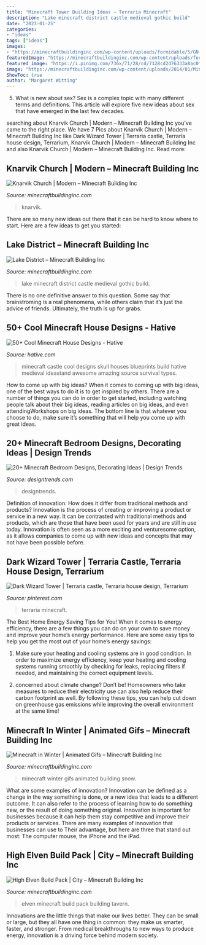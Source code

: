 ```yaml
---
title: "Minecraft Tower Building Ideas ~ Terraria Minecraft"
description: "Lake minecraft district castle medieval gothic build"
date: "2023-01-25"
categories:
- "ideas"
tags: ["ideas"]
images:
- "https://minecraftbuildinginc.com/wp-content/uploads/formidable/5/GN-Knarvik-Church-Modern-church-project-Minecraft-Building-Ideas-download-5.jpg"
featuredImage: "https://minecraftbuildinginc.com/wp-content/uploads/formidable/5/GN-Knarvik-Church-Modern-church-project-Minecraft-Building-Ideas-download-5.jpg"
featured_image: "https://i.pinimg.com/736x/71/28/cd/7128cd2d76333a8ac0f082fdcf6e1f3d.jpg"
image: "https://minecraftbuildinginc.com/wp-content/uploads/2014/01/Minecraft-building-winter-snow-its-cold-outside-gif.gif"
ShowToc: true
author: "Margaret Witting"
---
```



5. What is new about sex?
Sex is a complex topic with many different terms and definitions. This article will explore five new ideas about sex that have emerged in the last few decades.

	

		
searching about Knarvik Church | Modern – Minecraft Building Inc you've came to the right place. We have 7 Pics about Knarvik Church | Modern – Minecraft Building Inc like Dark Wizard Tower | Terraria castle, Terraria house design, Terrarium, Knarvik Church | Modern – Minecraft Building Inc and also Knarvik Church | Modern – Minecraft Building Inc. Read more:
		
    
## Knarvik Church | Modern – Minecraft Building Inc

<img loading=lazy src="https://minecraftbuildinginc.com/wp-content/uploads/formidable/5/GN-Knarvik-Church-Modern-church-project-Minecraft-Building-Ideas-download-5.jpg" onerror="this.onerror=null;this.src='https://tse4.mm.bing.net/th?id=OIP.SQIjXtRB79IrhqDocL18-gHaEK&amp;pid=15.1';" alt="Knarvik Church | Modern – Minecraft Building Inc">

_Source: minecraftbuildinginc.com_

>knarvik. 

	

There are so many new ideas out there that it can be hard to know where to start. Here are a few ideas to get you started: 

    
## Lake District – Minecraft Building Inc

<img loading=lazy src="https://minecraftbuildinginc.com/wp-content/uploads/formidable/5/Lake-District-Minecraft-Complete-Build-Download-complete-castle-mansion-gothic-medieval-5.jpg" onerror="this.onerror=null;this.src='https://tse3.mm.bing.net/th?id=OIP.CQOw98utPtu9DvTH_e5BIQHaEK&amp;pid=15.1';" alt="Lake District – Minecraft Building Inc">

_Source: minecraftbuildinginc.com_

>lake minecraft district castle medieval gothic build. 

	

There is no one definitive answer to this question. Some say that brainstroming is a real phenomena, while others claim that it’s just the advice of friends. Ultimately, the truth is up for grabs.

    
## 50+ Cool Minecraft House Designs - Hative

<img loading=lazy src="https://hative.com/wp-content/uploads/2014/02/minecraft-houses/minecraft-skull-castle-3.jpg" onerror="this.onerror=null;this.src='https://tse3.mm.bing.net/th?id=OIP.rQS27eKKIE5hczcEvHRrVwHaEK&amp;pid=15.1';" alt="50+ Cool Minecraft House Designs - Hative">

_Source: hative.com_

>minecraft castle cool designs skull houses blueprints build hative medieval ideastand awesome amazing source survival types. 

	

How to come up with big ideas?
When it comes to coming up with big ideas, one of the best ways to do it is to get inspired by others. There are a number of things you can do in order to get started, including watching people talk about their big ideas, reading articles on big ideas, and even attendingWorkshops on big ideas. The bottom line is that whatever you choose to do, make sure it’s something that will help you come up with great ideas.

    
## 20+ Minecraft Bedroom Designs, Decorating Ideas | Design Trends

<img loading=lazy src="https://images.designtrends.com/wp-content/uploads/2015/10/11110058/Minecraft-Single-Bedroom-Idea.png" onerror="this.onerror=null;this.src='https://tse3.mm.bing.net/th?id=OIP.vHsL-4qbVZkXst8DveeH9AHaEZ&amp;pid=15.1';" alt="20+ Minecraft Bedroom Designs, Decorating Ideas | Design Trends">

_Source: designtrends.com_

>designtrends. 

	

Definition of innovation: How does it differ from traditional methods and products?
Innovation is the process of creating or improving a product or service in a new way. It can be contrasted with traditional methods and products, which are those that have been used for years and are still in use today. Innovation is often seen as a more exciting and venturesome option, as it allows companies to come up with new ideas and concepts that may not have been possible before.

    
## Dark Wizard Tower | Terraria Castle, Terraria House Design, Terrarium

<img loading=lazy src="https://i.pinimg.com/736x/71/28/cd/7128cd2d76333a8ac0f082fdcf6e1f3d.jpg" onerror="this.onerror=null;this.src='https://tse3.mm.bing.net/th?id=OIP.V8Uq7lwxyfNPriNknDkztgHaNr&amp;pid=15.1';" alt="Dark Wizard Tower | Terraria castle, Terraria house design, Terrarium">

_Source: pinterest.com_

>terraria minecraft. 

	

The Best Home Energy Saving Tips for You!
When it comes to energy efficiency, there are a few things you can do on your own to save money and improve your home’s energy performance. Here are some easy tips to help you get the most out of your home’s energy savings:
1. Make sure your heating and cooling systems are in good condition. In order to maximize energy efficiency, keep your heating and cooling systems running smoothly by checking for leaks, replacing filters if needed, and maintaining the correct equipment levels.

2. concerned about climate change? Don’t be! Homeowners who take measures to reduce their electricity use can also help reduce their carbon footprint as well. By following these tips, you can help cut down on greenhouse gas emissions while improving the overall environment at the same time!

    
## Minecraft In Winter | Animated Gifs – Minecraft Building Inc

<img loading=lazy src="https://minecraftbuildinginc.com/wp-content/uploads/2014/01/Minecraft-building-winter-snow-its-cold-outside-gif.gif" onerror="this.onerror=null;this.src='https://tse3.mm.bing.net/th?id=OIP.JhuJ64Xa25kRw8cu58_YuAHaKW&amp;pid=15.1';" alt="Minecraft in Winter | Animated Gifs – Minecraft Building Inc">

_Source: minecraftbuildinginc.com_

>minecraft winter gifs animated building snow. 

	

What are some examples of innovation?
Innovation can be defined as a change in the way something is done, or a new idea that leads to a different outcome. It can also refer to the process of learning how to do something new, or the result of doing something original. Innovation is important for businesses because it can help them stay competitive and improve their products or services. There are many examples of innovation that businesses can use to Their advantage, but here are three that stand out most: The computer mouse, the iPhone and the iPad.

    
## High Elven Build Pack | City – Minecraft Building Inc

<img loading=lazy src="http://minecraftbuildinginc.com/wp-content/uploads/2013/12/High-Elven-Build-Pack-ciy-minecraft-building-ideas-10.jpg" onerror="this.onerror=null;this.src='https://tse2.mm.bing.net/th?id=OIP.IQn_gOeLDGd73g2WII8U9QHaEQ&amp;pid=15.1';" alt="High Elven Build Pack | City – Minecraft Building Inc">

_Source: minecraftbuildinginc.com_

>elven minecraft build pack building tavern. 

	

Innovations are the little things that make our lives better. They can be small or large, but they all have one thing in common: they make us smarter, faster, and stronger. From medical breakthroughs to new ways to produce energy, innovation is a driving force behind modern society.

